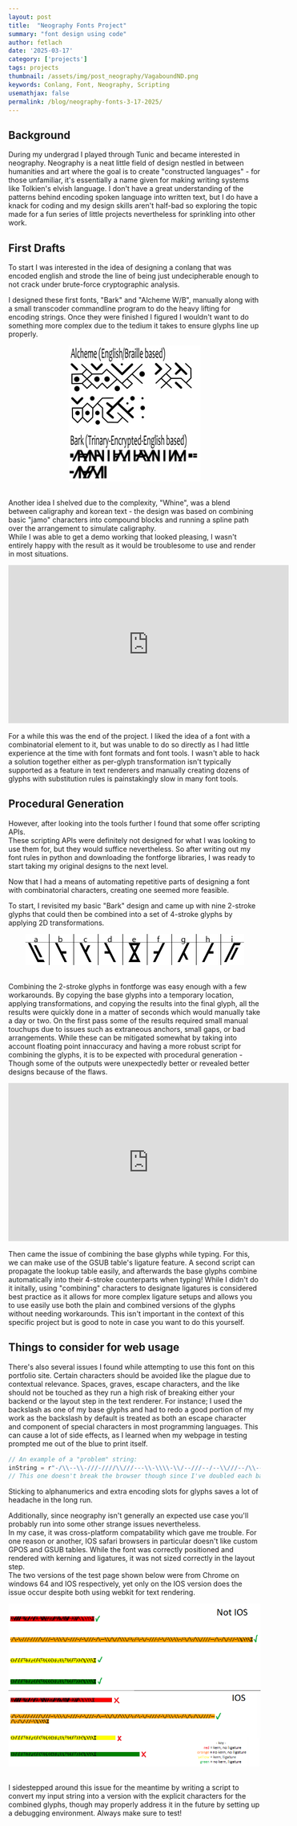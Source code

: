 ```yaml
---
layout: post
title:  "Neography Fonts Project"
summary: "font design using code"
author: fetlach
date: '2025-03-17'
category: ['projects']
tags: projects
thumbnail: /assets/img/post_neography/VagaboundND.png
keywords: Conlang, Font, Neography, Scripting
usemathjax: false
permalink: /blog/neography-fonts-3-17-2025/
---
```

<h2> Background </h2>

During my undergrad I played through Tunic and became interested in neography.
Neography is a neat little field of design nestled in between humanities and art where the goal is to create "constructed languages" - for those unfamiliar, it's essentially a name given for making writing systems like Tolkien's elvish language.
I don't have a great understanding of the patterns behind encoding spoken language into written text, but I do have a knack for coding and my design skills aren't half-bad so exploring the topic made for a fun series of little projects nevertheless for sprinkling into other work.


<h2> First Drafts </h2>

To start I was interested in the idea of designing a conlang that was encoded english and strode the line of being just undecipherable enough to not crack under brute-force cryptographic analysis.

I designed these first fonts, "Bark" and "Alcheme W/B", manually along with a small transcoder commandline program to do the heavy lifting for encoding strings. Once they were finished I figured I wouldn't want to do something more complex due to the tedium it takes to ensure glyphs line up properly.

<center><img src="/assets/img/post_neography/Bark&Alcheme.PNG" class="img-fluid"></center><br>

Another idea I shelved due to the complexity, "Whine", was a blend between caligraphy and korean text - the design was based on combining basic "jamo" characters into compound blocks and running a spline path over the arrangement to simulate caligraphy. <br> While I was able to get a demo working that looked pleasing, I wasn't entirely happy with the result as it would be troublesome to use and render in most situations.

<center><iframe width="560" height="315" src="https://www.youtube.com/embed/ugdnu3Dz1Cs?rel=0&amp;controls=0&amp;showinfo=0" title="YouTube video player" frameborder="0" allow="accelerometer; autoplay; clipboard-write; encrypted-media; gyroscope; picture-in-picture" allowfullscreen></iframe></center>

For a while this was the end of the project. I liked the idea of a font with a combinatorial element to it, but was unable to do so directly as I had little experience at the time with font formats and font tools. I wasn't able to hack a solution together either as per-glyph transformation isn't typically supported as a feature in text renderers and manually creating dozens of glyphs with substitution rules is painstakingly slow in many font tools.


<h2> Procedural Generation </h2>

However, after looking into the tools further I found that some offer scripting APIs. <br>
These scripting APIs were definitely not designed for what I was looking to use them for, but they would suffice nevertheless.
So after writing out my font rules in python and downloading the fontforge libraries, I was ready to start taking my original designs to the next level. 

Now that I had a means of automating repetitive parts of designing a font with combinatorial characters, creating one seemed more feasible. 

To start, I revisited my basic "Bark" design and came up with nine 2-stroke glyphs that could then be combined into a set of 4-stroke glyphs by applying 2D transformations.

<center><img src="/assets/img/post_neography/Bark2Strokes.PNG" class="img-fluid"></center><br>

Combining the 2-stroke glyphs in fontforge was easy enough with a few workarounds. By copying the base glyphs into a temporary location, applying transformations, and copying the results into the final glyph, all the results were quickly done in a matter of seconds which would manually take a day or two. 
On the first pass some of the results required small manual touchups due to issues such as extraneous anchors, small gaps, or bad arrangements. While these can be mitigated somewhat by taking into account floating point innaccuracy and having a more robust script for combining the glyphs, it is to be expected with procedural generation - Though some of the outputs were unexpectedly better or revealed better designs because of the flaws.

<center><iframe width="560" height="315" src="https://www.youtube.com/embed/Joo10cFuVy0?rel=0&amp;controls=0&amp;showinfo=0" title="YouTube video player" frameborder="0" allow="accelerometer; autoplay; clipboard-write; encrypted-media; gyroscope; picture-in-picture" allowfullscreen></iframe></center>

Then came the issue of combining the base glyphs while typing. For this, we can make use of the GSUB table's ligature feature. A second script can propagate the lookup table easily, and afterwards the base glyphs combine automatically into their 4-stroke counterparts when typing!
While I didn't do it initally, using "combining" characters to designate ligatures is considered best practice as it allows for more complex ligature setups and allows you to use easily use both the plain and combined versions of the glyphs without needing workarounds. This isn't important in the context of this specific project but is good to note in case you want to do this yourself. 


<h2> Things to consider for web usage </h2>

There's also several issues I found while attempting to use this font on this portfolio site. 
Certain characters should be avoided like the plague due to contextual relevance. Spaces, graves, escape characters, and the like should not be touched as they run a high risk of breaking either your backend or the layout step in the text renderer. 
For instance; I used the backslash as one of my base glyphs and had to redo a good portion of my work as the backslash by default is treated as both an escape character and component of special characters in most programming languages. This can cause a lot of side effects, as I learned when my webpage in testing prompted me out of the blue to print itself.

```javascript
// An example of a "problem" string:
inString = r"-/\\--\\-///-////\\///---\\-\\\\-\\/--///--/--\\///--/\\----\\\\/\\//\\\\\\/-\\-/-\\--\\/--///-/--\\/-\\\\-\\\\--/-\\/\\-/\\\\////----/\\--/\\/-//--\\"
// This one doesn't break the browser though since I've doubled each backslash
```

Sticking to alphanumerics and extra encoding slots for glyphs saves a lot of headache in the long run.

Additionally, since neography isn't generally an expected use case you'll probably run into some other strange issues nevertheless. <br>
In my case, it was cross-platform compatability which gave me trouble. For one reason or another, IOS safari browsers in particular doesn't like custom GPOS and GSUB tables. While the font was correctly positioned and rendered with kerning and ligatures, it was not sized correctly in the layout step. <br>The two versions of the test page shown below were from Chrome on windows 64 and IOS respectively, yet only on the IOS version does the issue occur despite both using webkit for text rendering.

<center><img src="/assets/img/post_neography/IOSvsNotFontComparison.PNG" class="img-fluid"></center><br>

I sidestepped around this issue for the meantime by writing a script to convert my input string into a version with the explicit characters for the combined glyphs, though may properly address it in the future by setting up a debugging environment. Always make sure to test!
